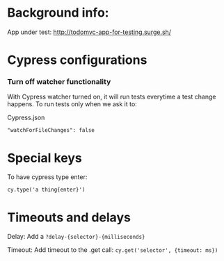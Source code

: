 # Background info:

App under test: http://todomvc-app-for-testing.surge.sh/

# Cypress configurations

### Turn off watcher functionality

With Cypress watcher turned on, it will run tests everytime a test change happens. To run tests only when we ask it to:

Cypress.json

```
"watchForFileChanges": false
```

# Special keys

To have cypress type enter:

```
cy.type('a thing{enter}')
```

# Timeouts and delays

Delay: Add a `?delay-{selector}-{milliseconds}`

Timeout: Add timeout to the .get call: `cy.get('selector', {timeout: ms})`
